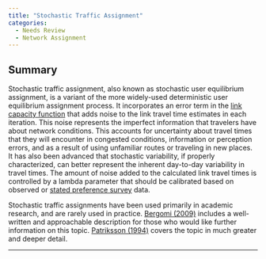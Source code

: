 ```yaml
---
title: "Stochastic Traffic Assignment"
categories:
  - Needs Review
  - Network Assignment
---
```


Summary
-------

Stochastic traffic assignment, also known as stochastic user equilibrium assignment, is a variant of the more widely-used deterministic user equilibrium assignment process. It incorporates an error term in the [link capacity function](link_capacity_function) that adds noise to the link travel time estimates in each iteration. This noise represents the imperfect information that travelers have about network conditions. This accounts for uncertainty about travel times that they will encounter in congested conditions, information or perception errors, and as a result of using unfamiliar routes or traveling in new places. It has also been advanced that stochastic variability, if properly characterized, can better represent the inherent day-to-day variability in travel times. The amount of noise added to the calculated link travel times is controlled by a lambda parameter that should be calibrated based on observed or [stated preference survey](stated_preference_survey) data.

Stochastic traffic assignments have been used primarily in academic research, and are rarely used in practice. [Bergomi (2009)](https://www.ifor.math.ethz.ch/staff/mbergomi/Mattia_Bergomi_Master) includes a well-written and approachable description for those who would like further information on this topic. [Patriksson (1994)](https://encrypted.google.com/books/about/The_Traffic_Assignment_Problem.html?id=pzVPAAAAMAAJ) covers the topic in much greater and deeper detail.

------------------------------------------------------------------------

